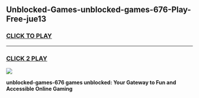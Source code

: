
## Unblocked-Games-unblocked-games-676-Play-Free-jue13
<h3>
<a href="https://premium76.site?title=unblocked-games-676&ref=22A">CLICK TO PLAY</a></h3>
<hr>

<h3>
<a href="https://premium76.site?title=unblocked-games-676&ref=22A">CLICK 2 PLAY</a>
  
</h3>

<a href="https://premium76.site?title=unblocked-games-676&ref=22A"><img src="https://clearcache.store/games.png"></a>


**unblocked-games-676 games unblocked: Your Gateway to Fun and Accessible Online Gaming**
